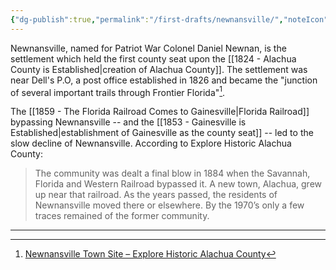 ```yaml
---
{"dg-publish":true,"permalink":"/first-drafts/newnansville/","noteIcon":"1","created":"","updated":""}
---
```


Newnansville, named for Patriot War Colonel Daniel Newnan, is the settlement which held the first county seat upon the [[1824 - Alachua County is Established\|creation of Alachua County]]. The settlement was near Dell's P.O, a post office established in 1826 and became the "junction of several important trails through Frontier Florida"[^1]. 

The [[1859 - The Florida Railroad Comes to Gainesville\|Florida Railroad]] bypassing Newnansville -- and the [[1853 - Gainesville is Established\|establishment of Gainesville as the county seat]] -- led to the slow decline of Newnansville. According to Explore Historic Alachua County:

>The community was dealt a final blow in 1884 when the Savannah, Florida and Western Railroad bypassed it. A new town, Alachua, grew up near that railroad. As the years passed, the residents of Newnansville moved there or elsewhere. By the 1970’s only a few traces remained of the former community.


---

[^1]: [Newnansville Town Site – Explore Historic Alachua County](http://www.explorehistoricalachuacounty.com/location/newnansville-town-site/#:~:text=In%201828%2C%20the%20settlement%20near,important%20trails%20through%20frontier%20Florida.)